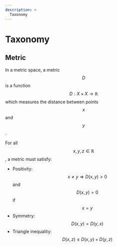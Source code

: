 ```yaml
---
description: >
  Taxonomy
---
```

# Taxonomy

## Metric

In a metric space, a metric $$D$$ is a function $$D: X \times X \rightarrow \mathbb{R}$$ which measures the distance between points $$x$$ and $$y$$. 

For all $$x, y, z \in \mathbb{R}$$, a metric must satisfy:
- Positivity: $$x \neq y \Rightarrow D(x, y) > 0$$ and $$D(x, y) = 0$$ if $$x=y$$
- Symmetry: $$D(x, y) = D(y, x)$$
- Triangle inequality: $$D(x, z) \leq D(x, y) + D(y, z)$$
